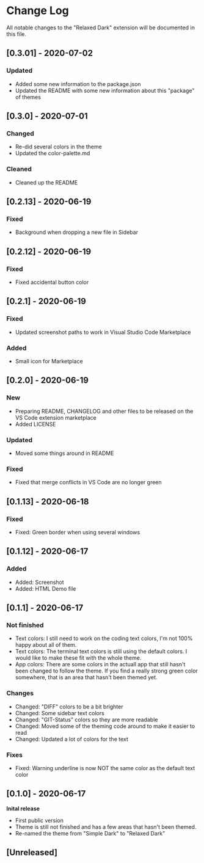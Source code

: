 # Change Log
All notable changes to the "Relaxed Dark" extension will be documented in this file.

## [0.3.01] - 2020-07-02
### Updated
- Added some new information to the package.json
- Updated the README with some new information about this "package" of themes

## [0.3.0] - 2020-07-01
### Changed
- Re-did several colors in the theme
- Updated the color-palette.md

### Cleaned
- Cleaned up the README

## [0.2.13] - 2020-06-19
### Fixed
- Background when dropping a new file in Sidebar

## [0.2.12] - 2020-06-19
### Fixed
- Fixed accidental button color

## [0.2.1] - 2020-06-19
### Fixed
- Updated screenshot paths to work in Visual Studio Code Marketplace

### Added
- Small icon for Marketplace

## [0.2.0] - 2020-06-19
### New
- Preparing README, CHANGELOG and other files to be released on the VS Code extension marketplace
- Added LICENSE

### Updated
- Moved some things around in README

### Fixed
- Fixed that merge conflicts in VS Code are no longer green

## [0.1.13] - 2020-06-18
### Fixed
- Fixed: Green border when using several windows

## [0.1.12] - 2020-06-17 
### Added
- Added: Screenshot
- Added: HTML Demo file

## [0.1.1] - 2020-06-17 
### Not finished
- Text colors: I still need to work on the coding text colors, I'm not 100% happy about all of them.
- Text colors: The terminal text colors is still using the default colors. I would like to make these fit with the whole theme.
- App colors: There are some colors in the actuall app that still hasn't been changed to follow the theme. If you find a really strong green color somewhere, that is an area that hasn't been themed yet.  

### Changes
- Changed: "DIFF" colors to be a bit brighter
- Changed: Some sidebar text colors
- Changed: "GIT-Status" colors so they are more readable
- Changed: Moved some of the theming code around to make it easier to read
- Changed: Updated a lot of colors for the text

### Fixes
- Fixed: Warning underline is now NOT the same color as the default text color

## [0.1.0] - 2020-06-17 
**Inital release**
- First public version
- Theme is still not finished and has a few areas that hasn't been themed. 
- Re-named the theme from "Simple Dark" to "Relaxed Dark"

## [Unreleased]
